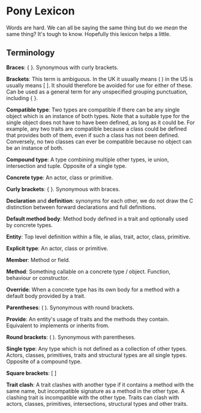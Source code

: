 # Pony Lexicon

Words are hard. We can all be saying the same thing but do we _mean_ the same thing? It's tough to know. Hopefully this lexicon helps a little.

## Terminology

**Braces**: { }. Synonymous with curly brackets.

**Brackets**: This term is ambiguous. In the UK it usually means ( ) in the US is usually means [ ]. It should therefore be avoided for use for either of these. Can be used as a general term for any unspecified grouping punctuation, including { }.

**Compatible type**: Two types are compatible if there can be any single object which is an instance of both types. Note that a suitable type for the single object does not have to have been defined, as long as it could be. For example, any two traits are compatible because a class could be defined that provides both of them, even if such a class has not been defined. Conversely, no two classes can ever be compatible because no object can be an instance of both.

**Compound type**: A type combining multiple other types, ie union, intersection and tuple. Opposite of a single type.

**Concrete type**: An actor, class or primitive.

**Curly brackets**: { }. Synonymous with braces.

**Declaration** and **definition**: synonyms for each other, we do not draw the C distinction between forward declarations and full definitions.

**Default method body**: Method body defined in a trait and optionally used by concrete types.

**Entity**: Top level definition within a file, ie alias, trait, actor, class, primitive.

**Explicit type**: An actor, class or primitive.

**Member**: Method or field.

**Method**: Something callable on a concrete type / object. Function, behaviour or constructor.

**Override**: When a concrete type has its own body for a method with a default body provided by a trait.

**Parentheses**: ( ). Synonymous with round brackets.

**Provide**: An entity's usage of traits and the methods they contain. Equivalent to implements or inherits from.

**Round brackets**: ( ). Synonymous with parentheses.

**Single type**: Any type which is not defined as a collection of other types. Actors, classes, primitives, traits and structural types are all single types. Opposite of a compound type.

**Square brackets**: [ ]

**Trait clash**: A trait clashes with another type if it contains a method with the same name, but incompatible signature as a method in the other type. A clashing trait is incompatible with the other type. Traits can clash with actors, classes, primitives, intersections, structural types and other traits.

